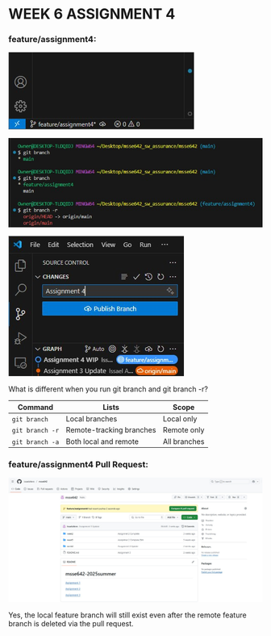 # WEEK 6 ASSIGNMENT 4


### feature/assignment4:

![feature/assignment4 1](./files/featureassignment4_1.jpg)

![feature/assignment4 2](./files/featureassignment4_2.jpg)

![feature/assignment4 3](./files/featureassignment4_3.jpg)


What is different when you run git branch and git branch -r?


| Command         | Lists                    | Scope        |
| --------------- | ------------------------ | ------------ |
| `git branch`    | Local branches           | Local only   |
| `git branch -r` | Remote-tracking branches | Remote only  |
| `git branch -a` | Both local and remote    | All branches |


### feature/assignment4 Pull Request:

![feature/assignment4 Pull Request](./files/pull_request.jpg)

Yes, the local feature branch will still exist even after the remote feature branch is deleted via the pull request.
